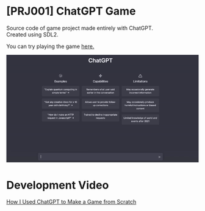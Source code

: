 # [PRJ001] ChatGPT Game

Source code of game project made entirely with ChatGPT. </br>
Created using SDL2.

You can try playing the game [here.](https://prjoh.itch.io/chatgpt-shooter)


![capture](./capture.gif)

# Development Video

[How I Used ChatGPT to Make a Game from Scratch](https://youtu.be/r3oCTbiEV6Q)
